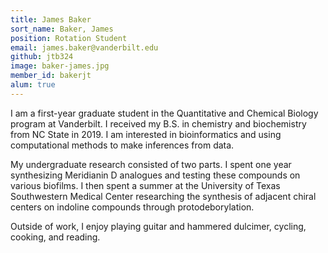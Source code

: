 ```yaml
---
title: James Baker
sort_name: Baker, James
position: Rotation Student
email: james.baker@vanderbilt.edu
github: jtb324
image: baker-james.jpg
member_id: bakerjt
alum: true
---
```


I am a first-year graduate student in the Quantitative and Chemical Biology program at Vanderbilt. I received my B.S. in chemistry and biochemistry from NC State in 2019. I am interested in bioinformatics and using computational methods to make inferences from data.

My undergraduate research consisted of two parts. I spent one year synthesizing Meridianin D analogues and testing these compounds on various biofilms. I then spent a summer at the University of Texas Southwestern Medical Center researching the synthesis of adjacent chiral centers on indoline compounds through protodeborylation.

Outside of work, I enjoy playing guitar and hammered dulcimer, cycling, cooking, and reading.
